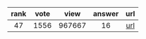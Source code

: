 
| rank | vote | view | answer | url |
|:-:|:-:|:-:|:-:|:-:|
|47|1556|967667|16| [url](http://stackoverflow.com/questions/68645/are-static-class-variables-possible) |
